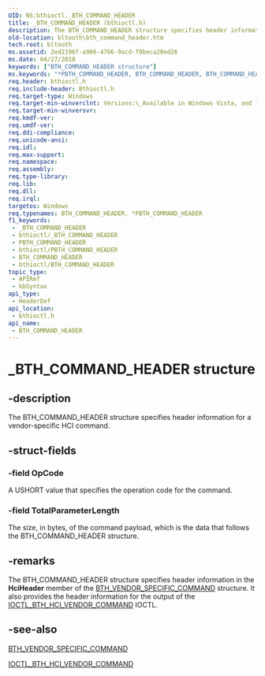 ```yaml
---
UID: NS:bthioctl._BTH_COMMAND_HEADER
title: _BTH_COMMAND_HEADER (bthioctl.h)
description: The BTH_COMMAND_HEADER structure specifies header information for a vendor-specific HCI command.
old-location: bltooth\bth_command_header.htm
tech.root: bltooth
ms.assetid: 2ed2196f-a966-4766-9acd-f0beca20ed26
ms.date: 04/27/2018
keywords: ["BTH_COMMAND_HEADER structure"]
ms.keywords: "*PBTH_COMMAND_HEADER, BTH_COMMAND_HEADER, BTH_COMMAND_HEADER structure [Bluetooth Devices], PBTH_COMMAND_HEADER, PBTH_COMMAND_HEADER structure pointer [Bluetooth Devices], _BTH_COMMAND_HEADER, bltooth.bth_command_header, bth_ref_cfbf5d5d-0362-4b8d-9f64-c9f1ad20284b.xml, bthioctl/BTH_COMMAND_HEADER, bthioctl/PBTH_COMMAND_HEADER"
req.header: bthioctl.h
req.include-header: Bthioctl.h
req.target-type: Windows
req.target-min-winverclnt: Versions:\_Available in Windows Vista, and later versions of Windows.
req.target-min-winversvr: 
req.kmdf-ver: 
req.umdf-ver: 
req.ddi-compliance: 
req.unicode-ansi: 
req.idl: 
req.max-support: 
req.namespace: 
req.assembly: 
req.type-library: 
req.lib: 
req.dll: 
req.irql: 
targetos: Windows
req.typenames: BTH_COMMAND_HEADER, *PBTH_COMMAND_HEADER
f1_keywords:
 - _BTH_COMMAND_HEADER
 - bthioctl/_BTH_COMMAND_HEADER
 - PBTH_COMMAND_HEADER
 - bthioctl/PBTH_COMMAND_HEADER
 - BTH_COMMAND_HEADER
 - bthioctl/BTH_COMMAND_HEADER
topic_type:
 - APIRef
 - kbSyntax
api_type:
 - HeaderDef
api_location:
 - bthioctl.h
api_name:
 - BTH_COMMAND_HEADER
---
```


# _BTH_COMMAND_HEADER structure


## -description

The BTH_COMMAND_HEADER structure specifies header information for a vendor-specific HCI
  command.

## -struct-fields

### -field OpCode

A USHORT value that specifies the operation code for the command.

### -field TotalParameterLength

The size, in bytes, of the command payload, which is the data that follows the BTH_COMMAND_HEADER
     structure.

## -remarks

The BTH_COMMAND_HEADER structure specifies header information in the 
    <b>HciHeader</b> member of the 
    <a href="/windows-hardware/drivers/ddi/bthioctl/ns-bthioctl-_bth_vendor_specific_command">
    BTH_VENDOR_SPECIFIC_COMMAND</a> structure. It also provides the header information for the output of
    the 
    <a href="/windows-hardware/drivers/ddi/bthioctl/ni-bthioctl-ioctl_bth_hci_vendor_command">
    IOCTL_BTH_HCI_VENDOR_COMMAND</a> IOCTL.

## -see-also

<a href="/windows-hardware/drivers/ddi/bthioctl/ns-bthioctl-_bth_vendor_specific_command">BTH_VENDOR_SPECIFIC_COMMAND</a>



<a href="/windows-hardware/drivers/ddi/bthioctl/ni-bthioctl-ioctl_bth_hci_vendor_command">IOCTL_BTH_HCI_VENDOR_COMMAND</a>